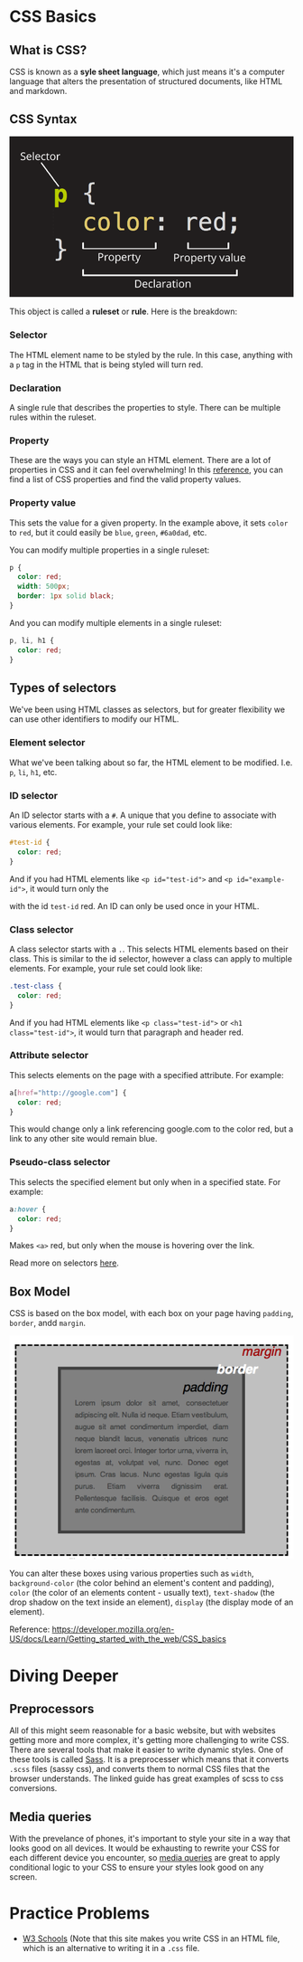 # CSS Basics

## What is CSS?

CSS is known as a **syle sheet language**, which just means it's a computer language that alters the presentation of structured documents, like HTML and markdown.

## CSS Syntax

![Anatomy of a CSS ruleset](css-declaration-small.png)

This object is called a **ruleset** or **rule**. Here is the breakdown:

### Selector
The HTML element name to be styled by the rule. In this case, anything with a `p` tag in the HTML that is being styled will turn red.

### Declaration
A single rule that describes the properties to style. There can be multiple rules within the ruleset.

### Property
These are the ways you can style an HTML element. There are a lot of properties in CSS and it can feel overwhelming! In this [reference](https://developer.mozilla.org/en-US/docs/Web/CSS/Reference), you can find a list of CSS properties and find the valid property values.

### Property value
This sets the value for a given property. In the example above, it sets `color` to `red`, but it could easily be `blue`, `green`, `#6a0dad`, etc.

You can modify multiple properties in a single ruleset:
```css
p {
  color: red;
  width: 500px;
  border: 1px solid black;
}
```

And you can modify multiple elements in a single ruleset:
```css
p, li, h1 {
  color: red;
}
```

## Types of selectors
We've been using HTML classes as selectors, but for greater flexibility we can use other identifiers to modify our HTML.

### Element selector
What we've been talking about so far, the HTML element to be modified. I.e. `p`, `li`, `h1`, etc.

### ID selector
An ID selector starts with a `#`. A unique that you define to associate with various elements. For example, your rule set could look like:
```css
#test-id {
  color: red;
}
```
And if you had HTML elements like `<p id="test-id">` and `<p id="example-id">`, it would turn only the <p> with the id `test-id` red. An ID can only be used once in your HTML.

### Class selector
A class selector starts with a `.`. This selects HTML elements based on their class. This is similar to the id selector, however a class can apply to multiple elements. For example, your rule set could look like:
```css
.test-class {
  color: red;
}
```
And if you had HTML elements like `<p class="test-id">` or `<h1 class="test-id">`, it would turn that paragraph and header red.

### Attribute selector
This selects elements on the page with a specified attribute. For example:
```css
a[href="http://google.com"] {
  color: red;
}
```
This would change only a link referencing google.com to the color red, but a link to any other site would remain blue.

### Pseudo-class selector
This selects the specified element but only when in a specified state. For example:
```css
a:hover {
  color: red;
}
```
Makes `<a>` red, but only when the mouse is hovering over the link.

Read more on selectors [here](https://developer.mozilla.org/en-US/docs/Learn/CSS/Building_blocks/Selectors).

## Box Model

CSS is based on the box model, with each box on your page having `padding`, `border`, andd `margin`.

![Box model example](box-model.png)

You can alter these boxes using various properties such as `width`, `background-color` (the color behind an element's content and padding), `color` (the color of an elements content - usually text), `text-shadow` (the drop shadow on the text inside an element), `display` (the display mode of an element).


Reference: https://developer.mozilla.org/en-US/docs/Learn/Getting_started_with_the_web/CSS_basics

# Diving Deeper

## Preprocessors
All of this might seem reasonable for a basic website, but with websites getting more and more complex, it's getting more challenging to write CSS. There are several tools that make it easier to write dynamic styles. One of these tools is called [Sass](https://sass-lang.com/guide). It is a preprocesser which means that it converts `.scss` files (sassy css), and converts them to normal CSS files that the browser understands. The linked guide has great examples of scss to css conversions.

## Media queries
With the prevelance of phones, it's important to style your site in a way that looks good on all devices. It would be exhausting to rewrite your CSS for each different device you encounter, so [media queries](https://developer.mozilla.org/en-US/docs/Web/CSS/Media_Queries/Using_media_queries) are great to apply conditional logic to your CSS to ensure your styles look good on any screen.

# Practice Problems
- [W3 Schools](https://www.w3schools.com/css/css_exercises.asp) (Note that this site makes you write CSS in an HTML file, which is an alternative to writing it in a `.css` file.
